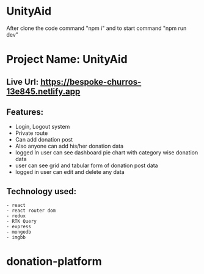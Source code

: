# UnityAid

After clone the code command "npm i" and to start command "npm run dev"

# Project Name: UnityAid

## Live Url: https://bespoke-churros-13e845.netlify.app

## Features:

- Login, Logout system
- Private route
- Can add donation post
- Also anyone can add his/her donation data
- logged In user can see dashboard pie chart with category wise donation data
- user can see grid and tabular form of donation post data
- logged in user can edit and delete any data

## Technology used:

    - react
    - react router dom
    - redux
    - RTK Query
    - express
    - mongodb
    - imgbb

# donation-platform
